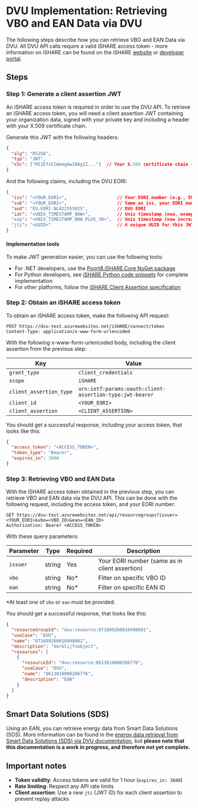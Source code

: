 # DVU Implementation: Retrieving VBO and EAN Data via DVU
The following steps describe how you can retrieve VBO and EAN Data via DVU. All DVU API calls require a valid iSHARE access token - more information on iSHARE can be found on the iSHARE [website](https://ishare.eu/) or [developer portal](https://dev.ishare.eu/).

## Steps

### Step 1: Generate a client assertion JWT
An iSHARE access token is required in order to use the DVU API. To retrieve an iSHARE access token, you will need a client assertion JWT containing your organization data, signed with your private key and including a header with your X.509 certificate chain.

Generate this JWT with the following headers:
```json
{
  "alg": "RS256",
  "typ": "JWT", 
  "x5c": ["MIIEfzCCAmegAwIBAgII..."]  // Your X.509 certificate chain (base64)
}
```

And the following claims, including the DVU EORI:
```json
{
  "iss": "<YOUR_EORI>",                   // Your EORI number (e.g., EU.EORI.NL123456789)
  "sub": "<YOUR_EORI>",                   // Same as iss, your EORI number
  "aud": "EU.EORI.NL822555025",           // DVU EORI
  "iat": "<UNIX_TIMESTAMP_NOW>",          // Unix timestamp (now, example: 1750665132)
  "exp": "<UNIX_TIMESTAMP_NOW_PLUS_30>",  // Unix timestamp (now increased by 30 seconds, example: 1750665162)
  "jti": "<UUID>"                         // A unique UUID for this JWT
}
```

#### Implementation tools
To make JWT generation easier, you can use the following tools:
- For .NET developers, use the [Poort8.iSHARE.Core NuGet package](https://github.com/POORT8/Poort8.Ishare.Core/blob/master/README.md)
- For Python developers, see [iSHARE Python code snippets](https://github.com/iSHAREScheme/code-snippets/blob/master/Python/access_token.py) for complete implementation
- For other platforms, follow the [iSHARE Client Assertion specification](https://dev.ishare.eu/reference/ishare-jwt/client-assertion)

### Step 2: Obtain an iSHARE access token
To obtain an iSHARE access token, make the following API request:
```http
POST https://dvu-test.azurewebsites.net/iSHARE/connect/token
Content-Type: application/x-www-form-urlencoded
```

With the following x-www-form-urlencoded body, including the client assertion from the previous step:

| Key                     | Value                                                    |
| ----------------------- | -------------------------------------------------------- |
| `grant_type`            | `client_credentials`                                     |
| `scope`                 | `iSHARE`                                                 |
| `client_assertion_type` | `urn:ietf:params:oauth:client-assertion-type:jwt-bearer` |
| `client_id`             | `<YOUR_EORI>`                                            |
| `client_assertion`      | `<CLIENT_ASSERTION>`                                     |

You should get a successful response, including your access token, that looks like this:
```json
{
  "access_token": "<ACCESS_TOKEN>",
  "token_type": "Bearer",
  "expires_in": 3600
}
```

### Step 3: Retrieving VBO and EAN Data
With the iSHARE access token obtained in the previous step, you can retrieve VBO and EAN data via the DVU API. This can be done with the following request, including the access token, and your EORI number:
```http
GET https://dvu-test.azurewebsites.net/api/resourcegroups?issuer=<YOUR_EORI>&vbo=<VBO_ID>&ean=<EAN_ID>
Authorization: Bearer <ACCESS_TOKEN>
```

With these query parameters:

| Parameter | Type   | Required | Description                                    |
|-----------|--------|----------|------------------------------------------------|
| `issuer`  | string | Yes      | Your EORI number (same as in client assertion) |
| `vbo`     | string | No*      | Filter on specific VBO ID                      |
| `ean`     | string | No*      | Filter on specific EAN ID                      |

*At least one of `vbo` or `ean` must be provided.

You should get a successful response, that looks like this:
```json
{
  "resourceGroupId": "dvu:resource:871689260010498601",
  "useCase": "DVU",
  "name": "871689260010498601",
  "description": "Verblijfsobject",
  "resources": [
    {
      "resourceId": "dvu:resource:0613010000206776",
      "useCase": "DVU",
      "name": "0613010000206776",
      "description": "EAN"
    }
  ]
}
```

## Smart Data Solutions (SDS)
Using an EAN, you can retrieve energy data from Smart Data Solutions (SDS). More information can be found in the [energy data retrieval from Smart Data Solutions (SDS) via DVU documentation](sds-data-retrieval.md), but **please note that this documentation is a work in progress, and therefore not yet complete.**

## Important notes
- **Token validity**: Access tokens are valid for 1 hour (`expires_in: 3600`)
- **Rate limiting**: Respect any API rate limits
- **Client assertion**: Use a new `jti` (JWT ID) for each client assertion to prevent replay attacks